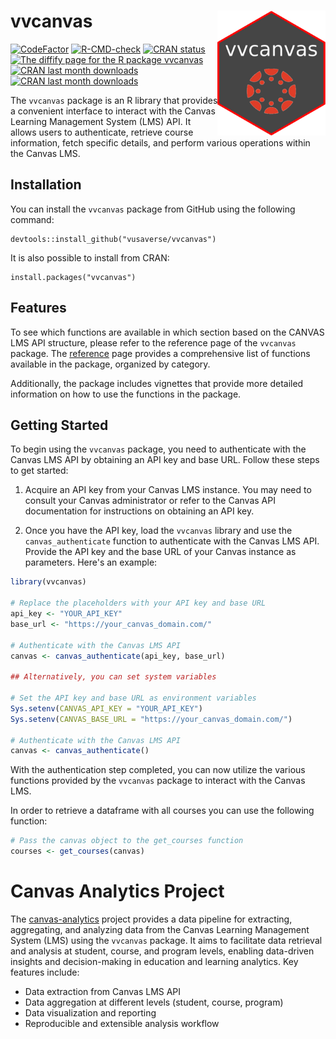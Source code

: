 # vvcanvas <a href="https://vusaverse.github.io/vvcanvas/"><img src="man/figures/logo.png" style="float:right; height:200px;" height="200" align="right" /></a>


[![CodeFactor](https://www.codefactor.io/repository/github/vusaverse/vvcanvas/badge)](https://www.codefactor.io/repository/github/vusaverse/vvcanvas)
[![R-CMD-check](https://github.com/vusaverse/vvcanvas/actions/workflows/R-CMD-check.yaml/badge.svg)](https://github.com/vusaverse/vvcanvas/actions/workflows/R-CMD-check.yaml)
[![CRAN status](https://www.r-pkg.org/badges/version/vvcanvas)](https://CRAN.R-project.org/package=vvcanvas/)
<a href="https://diffify.com/R/vvcanvas" target="_blank"><img src="https://diffify.com/diffify-badge.svg" alt="The diffify page for the R package vvcanvas" style="width: 100px; max-width: 100%;"></a>
[![CRAN last month downloads](https://cranlogs.r-pkg.org/badges/last-month/vvcanvas?color=green/)](https://cran.r-project.org/package=vvcanvas/)
[![CRAN last month downloads](https://cranlogs.r-pkg.org/badges/grand-total/vvcanvas?color=green/)](https://cran.r-project.org/package=vvcanvas/)

The `vvcanvas` package is an R library that provides a convenient interface to interact with the Canvas Learning Management System (LMS) API. It allows users to authenticate, retrieve course information, fetch specific details, and perform various operations within the Canvas LMS.

## Installation

You can install the `vvcanvas` package from GitHub using the following command:

```
devtools::install_github("vusaverse/vvcanvas")
```

It is also possible to install from CRAN:

```
install.packages("vvcanvas")
```

## Features
To see which functions are available in which section based on the CANVAS LMS API structure, please refer to the reference page of the `vvcanvas` package. The [reference](https://vusaverse.github.io/vvcanvas/reference/index.html) page provides a comprehensive list of functions available in the package, organized by category.

Additionally, the package includes vignettes that provide more detailed information on how to use the functions in the package.

## Getting Started

To begin using the `vvcanvas` package, you need to authenticate with the Canvas LMS API by obtaining an API key and base URL. Follow these steps to get started:

1. Acquire an API key from your Canvas LMS instance. You may need to consult your Canvas administrator or refer to the Canvas API documentation for instructions on obtaining an API key.

2. Once you have the API key, load the `vvcanvas` library and use the `canvas_authenticate` function to authenticate with the Canvas LMS API. Provide the API key and the base URL of your Canvas instance as parameters. Here's an example:

```R
library(vvcanvas)

# Replace the placeholders with your API key and base URL
api_key <- "YOUR_API_KEY"
base_url <- "https://your_canvas_domain.com/"

# Authenticate with the Canvas LMS API
canvas <- canvas_authenticate(api_key, base_url)

## Alternatively, you can set system variables

# Set the API key and base URL as environment variables
Sys.setenv(CANVAS_API_KEY = "YOUR_API_KEY")
Sys.setenv(CANVAS_BASE_URL = "https://your_canvas_domain.com/")

# Authenticate with the Canvas LMS API
canvas <- canvas_authenticate()

```

With the authentication step completed, you can now utilize the various functions provided by the `vvcanvas` package to interact with the Canvas LMS.


In order to retrieve a dataframe with all courses you can use the following function:

```R
# Pass the canvas object to the get_courses function
courses <- get_courses(canvas)

```

# Canvas Analytics Project
The [canvas-analytics](https://github.com/vusaverse/canvas-analytics) project provides a data pipeline for extracting, aggregating, and analyzing data from the Canvas Learning Management System (LMS) using the `vvcanvas` package. It aims to facilitate data retrieval and analysis at student, course, and program levels, enabling data-driven insights and decision-making in education and learning analytics. Key features include:

- Data extraction from Canvas LMS API
- Data aggregation at different levels (student, course, program)
- Data visualization and reporting
- Reproducible and extensible analysis workflow

